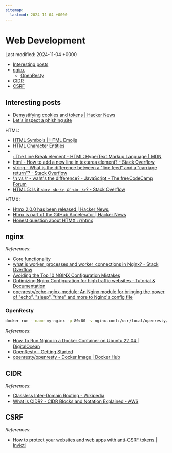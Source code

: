```yaml
---
sitemap:
  lastmod: 2024-11-04 +0000
---
```


# Web Development

Last modified: 2024-11-04 +0000

- [Interesting posts](#interesting-posts)
- [nginx](#nginx)
  - [OpenResty](#openresty)
- [CIDR](#cidr)
- [CSRF](#csrf)

## Interesting posts

- [Demystifying cookies and tokens \| Hacker News](https://news.ycombinator.com/item?id=41033042)
- [Let's inspect a phishing site](https://chenhuijing.com/blog/lets-inspect-a-phishing-site/)

HTML:

- [HTML Symbols \| HTML Emojis](https://www.rapidtables.com/web/html/html-codes.html)
- [HTML Character Entities](https://www.w3schools.com/html/html_entities.asp)
- [<br>: The Line Break element - HTML: HyperText Markup Language \| MDN](https://developer.mozilla.org/en-US/docs/Web/HTML/Element/br)
- [html - How to add a new line in textarea element? - Stack Overflow](https://stackoverflow.com/questions/8627902/how-to-add-a-new-line-in-textarea-element)
- [string - What is the difference between a "line feed" and a "carriage return"? - Stack Overflow](https://stackoverflow.com/questions/12747722/what-is-the-difference-between-a-line-feed-and-a-carriage-return)
- [\n vs \r - waht's the difference? - JavaScript - The freeCodeCamp Forum](https://forum.freecodecamp.org/t/n-vs-r-wahts-the-difference/407506)
- [HTML 5: Is it `<br>`, `<br/>`, or `<br />`? - Stack Overflow](https://stackoverflow.com/questions/1946426/html-5-is-it-br-br-or-br)

HTMX:

- [Htmx 2.0.0 has been released \| Hacker News](https://news.ycombinator.com/item?id=40709769)
- [Htmx is part of the GitHub Accelerator \| Hacker News](https://news.ycombinator.com/item?id=37144985)
- [Honest question about HTMX : r/htmx](https://www.reddit.com/r/htmx/comments/1abnl9r/honest_question_about_htmx/)

## nginx

*References*:

- [Core functionality](https://nginx.org/en/docs/ngx_core_module.html#worker_processes)
- [what is worker_processes and worker_connections in Nginx? - Stack Overflow](https://stackoverflow.com/questions/23386986/what-is-worker-processes-and-worker-connections-in-nginx)
- [Avoiding the Top 10 NGINX Configuration Mistakes](https://www.f5.com/company/blog/nginx/avoiding-top-10-nginx-configuration-mistakes)
- [Optimizing Nginx Configuration for high traffic websites - Tutorial & Documentation](https://www.webhi.com/how-to/optimize-nginx-configuration-for-high-traffic-websites-busy-server/)
- [openresty/echo-nginx-module: An Nginx module for bringing the power of "echo", "sleep", "time" and more to Nginx's config file](https://github.com/openresty/echo-nginx-module)

### OpenResty

```bash
docker run --name my-nginx -p 80:80 -v nginx.conf:/usr/local/openresty/nginx/conf/nginx.conf:ro -v default.conf:/etc/nginx/conf.d/default.conf:ro -d --rm openresty/openresty:1.25.3.2-jammy
```

*References*:

- [How To Run Nginx in a Docker Container on Ubuntu 22.04 \| DigitalOcean](https://www.digitalocean.com/community/tutorials/how-to-run-nginx-in-a-docker-container-on-ubuntu-22-04)
- [OpenResty - Getting Started](http://openresty.org/en/getting-started.html)
- [openresty/openresty - Docker Image \| Docker Hub](https://hub.docker.com/r/openresty/openresty)

## CIDR

*References*:

- [Classless Inter-Domain Routing - Wikipedia](https://en.wikipedia.org/wiki/Classless_Inter-Domain_Routing)
- [What is CIDR? - CIDR Blocks and Notation Explained - AWS](https://aws.amazon.com/what-is/cidr/)

## CSRF

*References*:

- [How to protect your websites and web apps with anti-CSRF tokens \| Invicti](https://www.invicti.com/blog/web-security/protecting-website-using-anti-csrf-token/)
